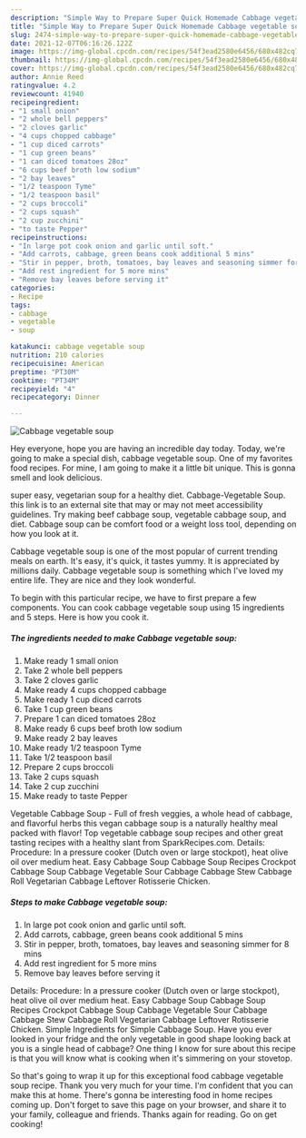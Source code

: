```yaml
---
description: "Simple Way to Prepare Super Quick Homemade Cabbage vegetable soup"
title: "Simple Way to Prepare Super Quick Homemade Cabbage vegetable soup"
slug: 2474-simple-way-to-prepare-super-quick-homemade-cabbage-vegetable-soup
date: 2021-12-07T06:16:26.122Z
image: https://img-global.cpcdn.com/recipes/54f3ead2580e6456/680x482cq70/cabbage-vegetable-soup-recipe-main-photo.jpg
thumbnail: https://img-global.cpcdn.com/recipes/54f3ead2580e6456/680x482cq70/cabbage-vegetable-soup-recipe-main-photo.jpg
cover: https://img-global.cpcdn.com/recipes/54f3ead2580e6456/680x482cq70/cabbage-vegetable-soup-recipe-main-photo.jpg
author: Annie Reed
ratingvalue: 4.2
reviewcount: 41940
recipeingredient:
- "1 small onion"
- "2 whole bell peppers"
- "2 cloves garlic"
- "4 cups chopped cabbage"
- "1 cup diced carrots"
- "1 cup green beans"
- "1 can diced tomatoes 28oz"
- "6 cups beef broth low sodium"
- "2 bay leaves"
- "1/2 teaspoon Tyme"
- "1/2 teaspoon basil"
- "2 cups broccoli"
- "2 cups squash"
- "2 cup zucchini"
- "to taste Pepper"
recipeinstructions:
- "In large pot cook onion and garlic until soft."
- "Add carrots, cabbage, green beans cook additional 5 mins"
- "Stir in pepper, broth, tomatoes, bay leaves and seasoning simmer for 8 mins"
- "Add rest ingredient for 5 more mins"
- "Remove bay leaves before serving it"
categories:
- Recipe
tags:
- cabbage
- vegetable
- soup

katakunci: cabbage vegetable soup 
nutrition: 210 calories
recipecuisine: American
preptime: "PT30M"
cooktime: "PT34M"
recipeyield: "4"
recipecategory: Dinner

---
```



![Cabbage vegetable soup](https://img-global.cpcdn.com/recipes/54f3ead2580e6456/680x482cq70/cabbage-vegetable-soup-recipe-main-photo.jpg)

Hey everyone, hope you are having an incredible day today. Today, we're going to make a special dish, cabbage vegetable soup. One of my favorites food recipes. For mine, I am going to make it a little bit unique. This is gonna smell and look delicious.

super easy, vegetarian soup for a healthy diet. Cabbage-Vegetable Soup. this link is to an external site that may or may not meet accessibility guidelines. Try making beef cabbage soup, vegetable cabbage soup, and diet. Cabbage soup can be comfort food or a weight loss tool, depending on how you look at it.

Cabbage vegetable soup is one of the most popular of current trending meals on earth. It's easy, it's quick, it tastes yummy. It is appreciated by millions daily. Cabbage vegetable soup is something which I've loved my entire life. They are nice and they look wonderful.


To begin with this particular recipe, we have to first prepare a few components. You can cook cabbage vegetable soup using 15 ingredients and 5 steps. Here is how you cook it.

<!--inarticleads1-->

##### The ingredients needed to make Cabbage vegetable soup:

1. Make ready 1 small onion
1. Take 2 whole bell peppers
1. Take 2 cloves garlic
1. Make ready 4 cups chopped cabbage
1. Make ready 1 cup diced carrots
1. Take 1 cup green beans
1. Prepare 1 can diced tomatoes 28oz
1. Make ready 6 cups beef broth low sodium
1. Make ready 2 bay leaves
1. Make ready 1/2 teaspoon Tyme
1. Take 1/2 teaspoon basil
1. Prepare 2 cups broccoli
1. Take 2 cups squash
1. Take 2 cup zucchini
1. Make ready to taste Pepper


Vegetable Cabbage Soup - Full of fresh veggies, a whole head of cabbage, and flavorful herbs this vegan cabbage soup is a naturally healthy meal packed with flavor! Top vegetable cabbage soup recipes and other great tasting recipes with a healthy slant from SparkRecipes.com. Details: Procedure: In a pressure cooker (Dutch oven or large stockpot), heat olive oil over medium heat. Easy Cabbage Soup Cabbage Soup Recipes Crockpot Cabbage Soup Cabbage Vegetable Sour Cabbage Cabbage Stew Cabbage Roll Vegetarian Cabbage Leftover Rotisserie Chicken. 

<!--inarticleads2-->

##### Steps to make Cabbage vegetable soup:

1. In large pot cook onion and garlic until soft.
1. Add carrots, cabbage, green beans cook additional 5 mins
1. Stir in pepper, broth, tomatoes, bay leaves and seasoning simmer for 8 mins
1. Add rest ingredient for 5 more mins
1. Remove bay leaves before serving it


Details: Procedure: In a pressure cooker (Dutch oven or large stockpot), heat olive oil over medium heat. Easy Cabbage Soup Cabbage Soup Recipes Crockpot Cabbage Soup Cabbage Vegetable Sour Cabbage Cabbage Stew Cabbage Roll Vegetarian Cabbage Leftover Rotisserie Chicken. Simple Ingredients for Simple Cabbage Soup. Have you ever looked in your fridge and the only vegetable in good shape looking back at you is a single head of cabbage? One thing I know for sure about this recipe is that you will know what is cooking when it's simmering on your stovetop. 

So that's going to wrap it up for this exceptional food cabbage vegetable soup recipe. Thank you very much for your time. I'm confident that you can make this at home. There's gonna be interesting food in home recipes coming up. Don't forget to save this page on your browser, and share it to your family, colleague and friends. Thanks again for reading. Go on get cooking!
